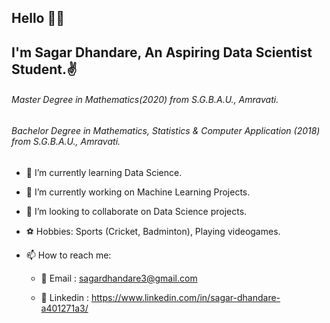 ## Hello 🙋‍♂️
## I'm Sagar Dhandare, An Aspiring Data Scientist Student.✌️
###### Master Degree in  Mathematics(2020) from S.G.B.A.U., Amravati.
###### Bachelor Degree in  Mathematics, Statistics & Computer Application (2018) from S.G.B.A.U., Amravati.

- 🌱 I’m currently learning Data Science.
- 🔭 I’m currently working on Machine Learning Projects.
- 👯 I’m looking to collaborate on Data Science projects.
- ⚽️ Hobbies: Sports (Cricket, Badminton), Playing videogames.
- 📫 How to reach me:

   * 📍 Email : sagardhandare3@gmail.com
    
   * 📍 Linkedin : https://www.linkedin.com/in/sagar-dhandare-a401271a3/

<!--
**SagarDhandare/SagarDhandare** is a ✨ _special_ ✨ repository because its `README.md` (this file) appears on your GitHub profile.

Here are some ideas to get you started:
- ⚽️ Hobbies: Sports (Cricket, Badminton), Playing videogames.
- 🔭 I’m currently working on Machine Learning Projects.
- 🌱 I’m currently learning Data Science.
- 👯 I’m looking to collaborate on Data Science projects.
- 🤔 I’m looking for help with ...
- 💬 Ask me about ...
- 📫 How to reach me: ...
- 😄 Pronouns: ...
- ⚡ Fun fact: ...
-->
